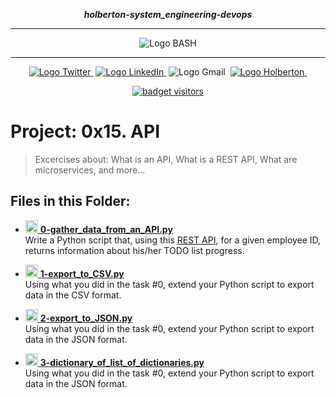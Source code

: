 <div align=center>

***holberton-system_engineering-devops***
<hr />
 <img src="https://raw.githubusercontent.com/jepez90/jepez90.github.io/master/img/Readme_media/banner_shell.svg" alt="Logo BASH" style="max-width:80%;">
 <hr />
<a href="https://twitter.com/Jepez90"><img src="https://img.shields.io/twitter/url?label=%40Jepez90&style=social&url=https%3A%2F%2Ftwitter.com%2FJepez90" alt="Logo Twitter">&nbsp;</a>
<a href="https://www.linkedin.com/in/jepez90/"><img src="https://img.shields.io/badge/jepez90-%230077B5.svg?&logo=linkedin&logoColor=white" alt="Logo LinkedIn">&nbsp;</a>
<img src="https://img.shields.io/badge/jepez90-white?style=flat&logo=gmail" alt="Logo Gmail">&nbsp;
<a href="https://twitter.com/HolbertonCOL"><img src="https://img.shields.io/badge/Holberton_School-red" alt="Logo Holberton">&nbsp;</a>

<a href="https://github.com/jepez90"><img src="https://visitor-badge.glitch.me/badge?page_id=jepez90.system_engineering-devops.0x14" alt="badget visitors"></a>
</div>

# Project: 0x15. API

> Excercises about: What is an API, What is a REST API, What are microservices, and more...

## Files in this Folder:

* <a href="0-gather_data_from_an_API.py"><img src="https://raw.githubusercontent.com/jepez90/jepez90.github.io/master/img/Readme_media/logoPythonBasic.svg" alt="Logo Python" height="20"> **0-gather_data_from_an_API.py**</a><br />
Write a Python script that, using this <a href="/rltoken/0Ltm_dXy-m4E9jchBrKLVA" title="REST API" target="_blank">REST API</a>, for a given employee ID, returns information about his/her TODO list progress.

* <a href="1-export_to_CSV.py"><img src="https://raw.githubusercontent.com/jepez90/jepez90.github.io/master/img/Readme_media/logoPythonBasic.svg" alt="Logo Python" height="20"> **1-export_to_CSV.py**</a><br />
Using what you did in the task #0, extend your Python script to export data in the CSV format.

* <a href="2-export_to_JSON.py"><img src="https://raw.githubusercontent.com/jepez90/jepez90.github.io/master/img/Readme_media/logoPythonBasic.svg" alt="Logo Python" height="20"> **2-export_to_JSON.py**</a><br />
Using what you did in the task #0, extend your Python script to export data in the JSON format.

* <a href="3-dictionary_of_list_of_dictionaries.py"><img src="https://raw.githubusercontent.com/jepez90/jepez90.github.io/master/img/Readme_media/logoPythonBasic.svg" alt="Logo Python" height="20"> **3-dictionary_of_list_of_dictionaries.py**</a><br />
Using what you did in the task #0, extend your Python script to export data in the JSON format.


